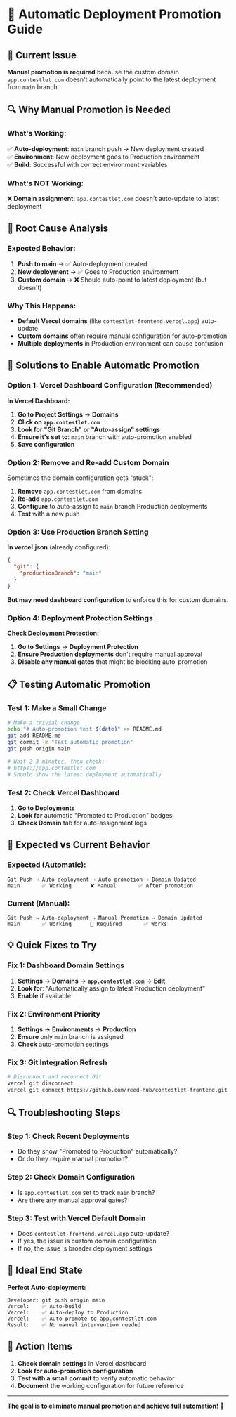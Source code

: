 # 🔄 Automatic Deployment Promotion Guide

## 🚨 **Current Issue**

**Manual promotion is required** because the custom domain `app.contestlet.com` doesn't automatically point to the latest deployment from `main` branch.

## 🔍 **Why Manual Promotion is Needed**

### **What's Working:**
✅ **Auto-deployment**: `main` branch push → New deployment created  
✅ **Environment**: New deployment goes to Production environment  
✅ **Build**: Successful with correct environment variables  

### **What's NOT Working:**
❌ **Domain assignment**: `app.contestlet.com` doesn't auto-update to latest deployment

## 🎯 **Root Cause Analysis**

### **Expected Behavior:**
1. **Push to main** → ✅ Auto-deployment created
2. **New deployment** → ✅ Goes to Production environment  
3. **Custom domain** → ❌ Should auto-point to latest deployment (but doesn't)

### **Why This Happens:**
- **Default Vercel domains** (like `contestlet-frontend.vercel.app`) auto-update
- **Custom domains** often require manual configuration for auto-promotion
- **Multiple deployments** in Production environment can cause confusion

## 🔧 **Solutions to Enable Automatic Promotion**

### **Option 1: Vercel Dashboard Configuration (Recommended)**

**In Vercel Dashboard:**
1. **Go to Project Settings** → **Domains**
2. **Click on `app.contestlet.com`** 
3. **Look for "Git Branch" or "Auto-assign" settings**
4. **Ensure it's set to**: `main` branch with auto-promotion enabled
5. **Save configuration**

### **Option 2: Remove and Re-add Custom Domain**

Sometimes the domain configuration gets "stuck":
1. **Remove** `app.contestlet.com` from domains
2. **Re-add** `app.contestlet.com` 
3. **Configure** to auto-assign to `main` branch Production deployments
4. **Test** with a new push

### **Option 3: Use Production Branch Setting**

**In vercel.json** (already configured):
```json
{
  "git": {
    "productionBranch": "main"
  }
}
```

**But may need dashboard configuration** to enforce this for custom domains.

### **Option 4: Deployment Protection Settings**

**Check Deployment Protection:**
1. **Go to Settings** → **Deployment Protection**
2. **Ensure Production deployments** don't require manual approval
3. **Disable any manual gates** that might be blocking auto-promotion

## 📋 **Testing Automatic Promotion**

### **Test 1: Make a Small Change**
```bash
# Make a trivial change
echo "# Auto-promotion test $(date)" >> README.md
git add README.md
git commit -m "Test automatic promotion"
git push origin main

# Wait 2-3 minutes, then check:
# https://app.contestlet.com
# Should show the latest deployment automatically
```

### **Test 2: Check Vercel Dashboard**
1. **Go to Deployments**
2. **Look for** automatic "Promoted to Production" badges
3. **Check Domain** tab for auto-assignment logs

## 🎯 **Expected vs Current Behavior**

### **Expected (Automatic):**
```
Git Push → Auto-deployment → Auto-promotion → Domain Updated
main       ✅ Working      ❌ Manual       ✅ After promotion
```

### **Current (Manual):**
```
Git Push → Auto-deployment → Manual Promotion → Domain Updated  
main       ✅ Working      🔄 Required       ✅ Works
```

## 💡 **Quick Fixes to Try**

### **Fix 1: Dashboard Domain Settings**
1. **Settings** → **Domains** → **`app.contestlet.com`** → **Edit**
2. **Look for**: "Automatically assign to latest Production deployment"
3. **Enable** if available

### **Fix 2: Environment Priority**
1. **Settings** → **Environments** → **Production**
2. **Ensure** only `main` branch is assigned
3. **Check** auto-promotion settings

### **Fix 3: Git Integration Refresh**
```bash
# Disconnect and reconnect Git
vercel git disconnect
vercel git connect https://github.com/reed-hub/contestlet-frontend.git
```

## 🔍 **Troubleshooting Steps**

### **Step 1: Check Recent Deployments**
- Do they show "Promoted to Production" automatically?
- Or do they require manual promotion?

### **Step 2: Check Domain Configuration**
- Is `app.contestlet.com` set to track `main` branch?
- Are there any manual approval gates?

### **Step 3: Test with Vercel Default Domain**
- Does `contestlet-frontend.vercel.app` auto-update?
- If yes, the issue is custom domain configuration
- If no, the issue is broader deployment settings

## 🎊 **Ideal End State**

**Perfect Auto-deployment:**
```
Developer: git push origin main
Vercel:    ✅ Auto-build
Vercel:    ✅ Auto-deploy to Production
Vercel:    ✅ Auto-promote to app.contestlet.com
Result:    ✅ No manual intervention needed
```

## 📝 **Action Items**

1. **Check domain settings** in Vercel dashboard
2. **Look for auto-promotion configuration** 
3. **Test with a small commit** to verify automatic behavior
4. **Document** the working configuration for future reference

---

**The goal is to eliminate manual promotion and achieve full automation! 🚀**
